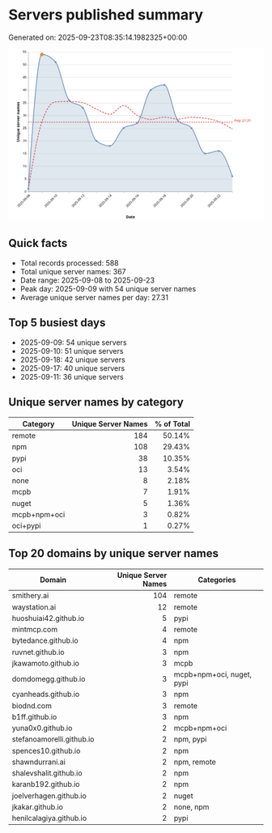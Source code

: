 # Servers published summary

Generated on: 2025-09-23T08:35:14.1982325+00:00

![Unique servers per day](servers-per-day.svg)

## Quick facts
- Total records processed: 588
- Total unique server names: 367
- Date range: 2025-09-08 to 2025-09-23
- Peak day: 2025-09-09 with 54 unique server names
- Average unique server names per day: 27.31

## Top 5 busiest days
- 2025-09-09: 54 unique servers
- 2025-09-10: 51 unique servers
- 2025-09-18: 42 unique servers
- 2025-09-17: 40 unique servers
- 2025-09-11: 36 unique servers

## Unique server names by category

| Category | Unique Server Names | % of Total |
|----------|---------------------:|-----------:|
| remote | 184 | 50.14% |
| npm | 108 | 29.43% |
| pypi | 38 | 10.35% |
| oci | 13 | 3.54% |
| none | 8 | 2.18% |
| mcpb | 7 | 1.91% |
| nuget | 5 | 1.36% |
| mcpb+npm+oci | 3 | 0.82% |
| oci+pypi | 1 | 0.27% |

## Top 20 domains by unique server names

| Domain | Unique Server Names | Categories |
|--------|---------------------:|------------|
| smithery.ai | 104 | remote |
| waystation.ai | 12 | remote |
| huoshuiai42.github.io | 5 | pypi |
| mintmcp.com | 4 | remote |
| bytedance.github.io | 4 | npm |
| ruvnet.github.io | 3 | npm |
| jkawamoto.github.io | 3 | mcpb |
| domdomegg.github.io | 3 | mcpb+npm+oci, nuget, pypi |
| cyanheads.github.io | 3 | npm |
| biodnd.com | 3 | remote |
| b1ff.github.io | 3 | npm |
| yuna0x0.github.io | 2 | mcpb+npm+oci |
| stefanoamorelli.github.io | 2 | npm, pypi |
| spences10.github.io | 2 | npm |
| shawndurrani.ai | 2 | npm, remote |
| shalevshalit.github.io | 2 | npm |
| karanb192.github.io | 2 | npm |
| joelverhagen.github.io | 2 | nuget |
| jkakar.github.io | 2 | none, npm |
| henilcalagiya.github.io | 2 | pypi |
